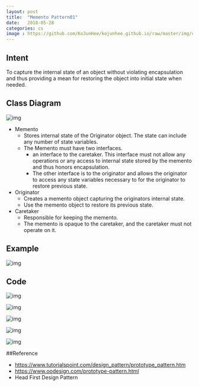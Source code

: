 ```yaml
---
layout: post
title:  "Memento Pattern01"
date:   2018-05-28
categories: cs
image : https://github.com/KoJunHee/kojunhee.github.io/raw/master/img/cs_img.jpg
---
```


## Intent

To capture the internal state of an object without violating encapsulation and thus providing a mean for restoring the object into initial state when needed.

## Class Diagram

![img](https://github.com/KoJunHee/kojunhee.github.io/raw/master/img/memento01.png) 

- Memento
  - Stores internal state of the Originator object. The state can include any number of state variables.
  - The Memento must have two interfaces.
    - an interface to the caretaker. This interface must not allow any operations or any access to internal state stored by the memento and thus honors encapsulation. 
    - The other interface is to the originator and allows the originator to access any state variables necessary to for the originator to restore previous state.
- Originator
  - Creates a memento object capturing the originators internal state.
  - Use the memento object to restore its previous state.
- Caretaker
  - Responsible for keeping the memento.
  - The memento is opaque to the caretaker, and the caretaker must not operate on it.

## Example

![img](https://github.com/KoJunHee/kojunhee.github.io/raw/master/img/mementoPattern011.png) 

## Code

![img](https://github.com/KoJunHee/kojunhee.github.io/raw/master/img/memento02.png) 

![img](https://github.com/KoJunHee/kojunhee.github.io/raw/master/img/memento03.png) 

![img](https://github.com/KoJunHee/kojunhee.github.io/raw/master/img/memento04.png) 

![img](https://github.com/KoJunHee/kojunhee.github.io/raw/master/img/memento05.png) 

![img](https://github.com/KoJunHee/kojunhee.github.io/raw/master/img/memento06.png) 



##Reference

- <https://www.tutorialspoint.com/design_pattern/prototype_pattern.htm>
- <https://www.oodesign.com/prototype-pattern.html>
- Head First Design Pattern